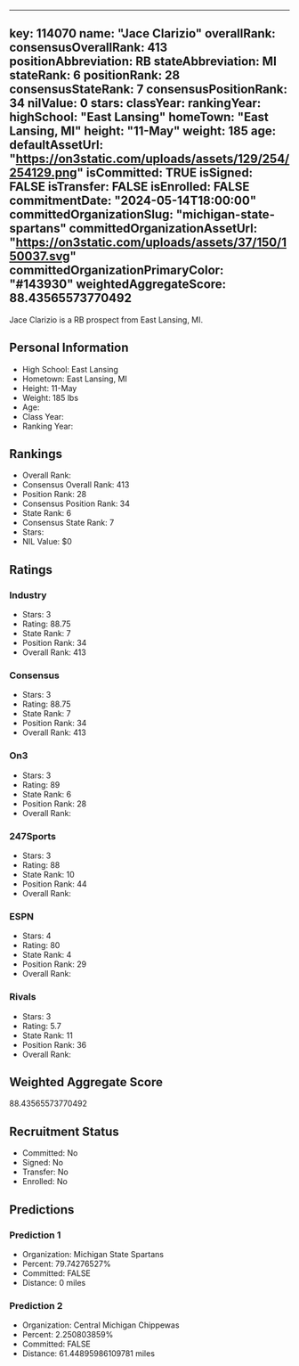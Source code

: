 ---
  key: 114070
  name: "Jace Clarizio"
  overallRank: 
  consensusOverallRank: 413
  positionAbbreviation: RB
  stateAbbreviation: MI
  stateRank: 6
  positionRank: 28
  consensusStateRank: 7
  consensusPositionRank: 34
  nilValue: 0
  stars: 
  classYear: 
  rankingYear: 
  highSchool: "East Lansing"
  homeTown: "East Lansing, MI"
  height: "11-May"
  weight: 185
  age: 
  defaultAssetUrl: "https://on3static.com/uploads/assets/129/254/254129.png"
  isCommitted: TRUE
  isSigned: FALSE
  isTransfer: FALSE
  isEnrolled: FALSE
  commitmentDate: "2024-05-14T18:00:00"
  committedOrganizationSlug: "michigan-state-spartans"
  committedOrganizationAssetUrl: "https://on3static.com/uploads/assets/37/150/150037.svg"
  committedOrganizationPrimaryColor: "#143930"
  weightedAggregateScore: 88.43565573770492
  ---
  
  Jace Clarizio is a RB prospect from East Lansing, MI.
  
  ## Personal Information
  - High School: East Lansing
  - Hometown: East Lansing, MI
  - Height: 11-May
  - Weight: 185 lbs
  - Age: 
  - Class Year: 
  - Ranking Year: 
  
  ## Rankings
  - Overall Rank: 
  - Consensus Overall Rank: 413
  - Position Rank: 28
  - Consensus Position Rank: 34
  - State Rank: 6
  - Consensus State Rank: 7
  - Stars: 
  - NIL Value: $0
  
  ## Ratings
  
  ### Industry
  - Stars: 3
  - Rating: 88.75
  - State Rank: 7
  - Position Rank: 34
  - Overall Rank: 413
  
  ### Consensus
  - Stars: 3
  - Rating: 88.75
  - State Rank: 7
  - Position Rank: 34
  - Overall Rank: 413
  
  ### On3
  - Stars: 3
  - Rating: 89
  - State Rank: 6
  - Position Rank: 28
  - Overall Rank: 
  
  ### 247Sports
  - Stars: 3
  - Rating: 88
  - State Rank: 10
  - Position Rank: 44
  - Overall Rank: 
  
  ### ESPN
  - Stars: 4
  - Rating: 80
  - State Rank: 4
  - Position Rank: 29
  - Overall Rank: 
  
  ### Rivals
  - Stars: 3
  - Rating: 5.7
  - State Rank: 11
  - Position Rank: 36
  - Overall Rank: 
  
  ## Weighted Aggregate Score
  88.43565573770492
  
  ## Recruitment Status
  - Committed: No
  - Signed: No
  - Transfer: No
  - Enrolled: No
  
  
  
  ## Predictions
  
  ### Prediction 1
  - Organization: Michigan State Spartans
  - Percent: 79.74276527%
  - Committed: FALSE
  - Distance: 0 miles
  
  ### Prediction 2
  - Organization: Central Michigan Chippewas
  - Percent: 2.250803859%
  - Committed: FALSE
  - Distance: 61.44895986109781 miles
  